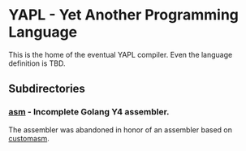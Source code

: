 # YAPL - Yet Another Programming Language

This is the home of the eventual YAPL compiler. Even the language definition is TBD.

## Subdirectories

### [asm](./asm) - Incomplete Golang Y4 assembler.

The assembler was abandoned in honor of an assembler based on
[customasm](https://github.com/hlorenzi/customasm).

